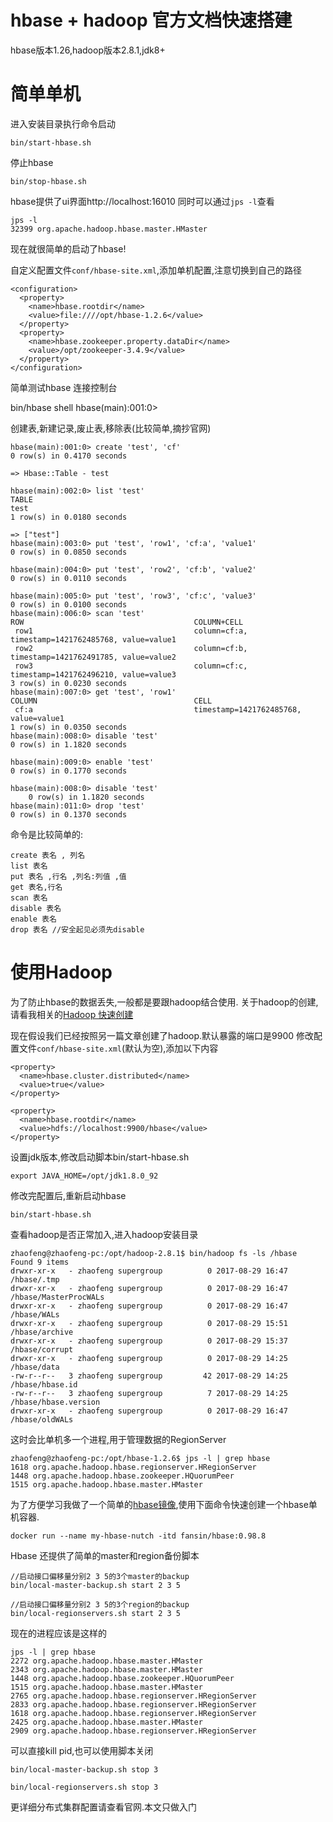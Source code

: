 # hbase + hadoop 官方文档快速搭建

hbase版本1.26,hadoop版本2.8.1,jdk8+


# 简单单机

进入安装目录执行命令启动

    bin/start-hbase.sh

停止hbase

    bin/stop-hbase.sh

hbase提供了ui界面http://localhost:16010
同时可以通过`jps -l`查看

    jps -l
    32399 org.apache.hadoop.hbase.master.HMaster

现在就很简单的启动了hbase!

自定义配置文件`conf/hbase-site.xml`,添加单机配置,注意切换到自己的路径

    <configuration>
      <property>
        <name>hbase.rootdir</name>
        <value>file:////opt/hbase-1.2.6</value>
      </property>
      <property>
        <name>hbase.zookeeper.property.dataDir</name>
        <value>/opt/zookeeper-3.4.9</value>
      </property>
    </configuration>


简单测试hbase
连接控制台

   bin/hbase shell
   hbase(main):001:0>

创建表,新建记录,废止表,移除表(比较简单,摘抄官网)

    hbase(main):001:0> create 'test', 'cf'
    0 row(s) in 0.4170 seconds

    => Hbase::Table - test

    hbase(main):002:0> list 'test'
    TABLE
    test
    1 row(s) in 0.0180 seconds

    => ["test"]
    hbase(main):003:0> put 'test', 'row1', 'cf:a', 'value1'
    0 row(s) in 0.0850 seconds

    hbase(main):004:0> put 'test', 'row2', 'cf:b', 'value2'
    0 row(s) in 0.0110 seconds

    hbase(main):005:0> put 'test', 'row3', 'cf:c', 'value3'
    0 row(s) in 0.0100 seconds
    hbase(main):006:0> scan 'test'
    ROW                                      COLUMN+CELL
     row1                                    column=cf:a, timestamp=1421762485768, value=value1
     row2                                    column=cf:b, timestamp=1421762491785, value=value2
     row3                                    column=cf:c, timestamp=1421762496210, value=value3
    3 row(s) in 0.0230 seconds
    hbase(main):007:0> get 'test', 'row1'
    COLUMN                                   CELL
     cf:a                                    timestamp=1421762485768, value=value1
    1 row(s) in 0.0350 seconds
    hbase(main):008:0> disable 'test'
    0 row(s) in 1.1820 seconds

    hbase(main):009:0> enable 'test'
    0 row(s) in 0.1770 seconds

    hbase(main):008:0> disable 'test'
        0 row(s) in 1.1820 seconds
    hbase(main):011:0> drop 'test'
    0 row(s) in 0.1370 seconds

命令是比较简单的:

    create 表名 , 列名
    list 表名
    put 表名 ,行名 ,列名:列值 ,值
    get 表名,行名
    scan 表名
    disable 表名
    enable 表名
    drop 表名 //安全起见必须先disable

# 使用Hadoop
为了防止hbase的数据丢失,一般都是要跟hadoop结合使用.
关于hadoop的创建,请看我相关的[Hadoop 快速创建](https://fansinzhao.github.io/page/linux-hadoop-quickstart.html)

现在假设我们已经按照另一篇文章创建了hadoop.默认暴露的端口是9900
修改配置文件`conf/hbase-site.xml`(默认为空),添加以下内容

    <property>
      <name>hbase.cluster.distributed</name>
      <value>true</value>
    </property>

    <property>
      <name>hbase.rootdir</name>
      <value>hdfs://localhost:9900/hbase</value>
    </property>

设置jdk版本,修改启动脚本bin/start-hbase.sh

    export JAVA_HOME=/opt/jdk1.8.0_92

修改完配置后,重新启动hbase

    bin/start-hbase.sh

查看hadoop是否正常加入,进入hadoop安装目录

    zhaofeng@zhaofeng-pc:/opt/hadoop-2.8.1$ bin/hadoop fs -ls /hbase
    Found 9 items
    drwxr-xr-x   - zhaofeng supergroup          0 2017-08-29 16:47 /hbase/.tmp
    drwxr-xr-x   - zhaofeng supergroup          0 2017-08-29 16:47 /hbase/MasterProcWALs
    drwxr-xr-x   - zhaofeng supergroup          0 2017-08-29 16:47 /hbase/WALs
    drwxr-xr-x   - zhaofeng supergroup          0 2017-08-29 15:51 /hbase/archive
    drwxr-xr-x   - zhaofeng supergroup          0 2017-08-29 15:37 /hbase/corrupt
    drwxr-xr-x   - zhaofeng supergroup          0 2017-08-29 14:25 /hbase/data
    -rw-r--r--   3 zhaofeng supergroup         42 2017-08-29 14:25 /hbase/hbase.id
    -rw-r--r--   3 zhaofeng supergroup          7 2017-08-29 14:25 /hbase/hbase.version
    drwxr-xr-x   - zhaofeng supergroup          0 2017-08-29 16:47 /hbase/oldWALs

这时会比单机多一个进程,用于管理数据的RegionServer

    zhaofeng@zhaofeng-pc:/opt/hbase-1.2.6$ jps -l | grep hbase
    1618 org.apache.hadoop.hbase.regionserver.HRegionServer
    1448 org.apache.hadoop.hbase.zookeeper.HQuorumPeer
    1515 org.apache.hadoop.hbase.master.HMaster

为了方便学习我做了一个简单的[hbase镜像](https://hub.docker.com/r/fansin/hbase/),使用下面命令快速创建一个hbase单机容器.

    docker run --name my-hbase-nutch -itd fansin/hbase:0.98.8


Hbase 还提供了简单的master和region备份脚本

    //启动接口偏移量分别2 3 5的3个master的backup
    bin/local-master-backup.sh start 2 3 5

    //启动接口偏移量分别2 3 5的3个region的backup
    bin/local-regionservers.sh start 2 3 5

现在的进程应该是这样的

    jps -l | grep hbase
    2272 org.apache.hadoop.hbase.master.HMaster
    2343 org.apache.hadoop.hbase.master.HMaster
    1448 org.apache.hadoop.hbase.zookeeper.HQuorumPeer
    1515 org.apache.hadoop.hbase.master.HMaster
    2765 org.apache.hadoop.hbase.regionserver.HRegionServer
    2833 org.apache.hadoop.hbase.regionserver.HRegionServer
    1618 org.apache.hadoop.hbase.regionserver.HRegionServer
    2425 org.apache.hadoop.hbase.master.HMaster
    2909 org.apache.hadoop.hbase.regionserver.HRegionServer

可以直接kill pid,也可以使用脚本关闭

    bin/local-master-backup.sh stop 3

    bin/local-regionservers.sh stop 3


更详细分布式集群配置请查看官网.本文只做入门